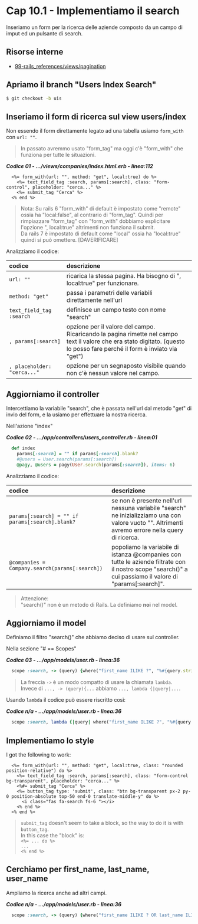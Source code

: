 # <a name="top"></a> Cap 10.1 - Implementiamo il search

Inseriamo un form per la ricerca delle aziende composto da un campo di imput ed un pulsante di search.



## Risorse interne

- [99-rails_references/views/pagination]()



## Apriamo il branch "Users Index Search"

```bash
$ git checkout -b uis
```



## Inseriamo il form di ricerca sul view users/index

Non essendo il form direttamente legato ad una tabella usiamo `form_with` con `url: ""`.

> In passato avremmo usato "form_tag" ma oggi c'è "form_with" che funziona per tutte le situazioni.

***Codice 01 - .../views/companies/index.html.erb - linea:112***

```html+erb
  <%= form_with(url: "", method: "get", local:true) do %>
    <%= text_field_tag :search, params[:search], class: "form-control", placeholder: "cerca..." %>
    <%= submit_tag "Cerca" %>
  <% end %>
```

> Nota: Su rails 6 "form_with" di default è impostato come "remote" ossia ha "local:false", al contrario di "form_tag". Quindi per rimpiazzare "form_tag" con "form_with" dobbiamo esplicitare l'opzione ", local:true" altrimenti non funziona il submit.</br>
> Da rails 7 è impostato di default come "local" ossia ha "local:true" quindi si può omettere. [DAVERIFICARE]

Analizziamo il codice:

codice                    | descrizione
|:-                       |:-
`url: ""`                 | ricarica la stessa pagina. Ha bisogno di ", local:true" per funzionare.
`method: "get"`           | passa i parametri delle variabili direttamente nell'url
`text_field_tag :search`  | definisce un campo testo con nome "search"
`, params[:search]`       | opzione per il valore del campo. Ricaricando la pagina rimette nel campo text il valore che era stato digitato. (questo lo posso fare perché il form è inviato via "get")
`, placeholder: "cerca..."` | opzione per un segnaposto visibile quando non c'è nessun valore nel campo.



## Aggiorniamo il controller

Intercettiamo la variabile "search", che è passata nell'url dal metodo "get" di invio del form, e la usiamo per effettuare la nostra ricerca.

Nell'azione "index"

***Codice 02 - .../app/controllers/users_controller.rb - linea:01***

```ruby
  def index
    params[:search] = "" if params[:search].blank?
    #@users = User.search(params[:search])
    @pagy, @users = pagy(User.search(params[:search]), items: 6)
```


Analizziamo il codice:


codice               | descrizione
|:-                  |:-
`params[:search] = "" if params[:search].blank?`  | se non è presente nell'url nessuna variabile "search" ne inizializziamo una con valore vuoto "". Altrimenti avremo errore nella query di ricerca.
`@companies = Company.search(params[:search])` | popoliamo la variabile di istanza @companies con tutte le aziende filtrate con il nostro scope "search()" a cui passiamo il valore di "params[:search]".

> Attenzione:</br> 
> "search()" non è un metodo di Rails. La definiamo **noi** nel model.



## Aggiorniamo il model

Definiamo il filtro "search()" che abbiamo deciso di usare sul controller. 

Nella sezione "# == Scopes"

***Codice 03 - .../app/models/user.rb - linea:36***

```ruby
  scope :search, -> (query) {where("first_name ILIKE ?", "%#{query.strip}%")}
```

> La freccia `->` è un modo compatto di usare la chiamata `lambda`.</br>
> Invece di `..., -> (query){...`  abbiamo `..., lambda {|query|...`.

Usando `lambda` il codice può essere riscritto così:

***Codice n/a - .../app/models/user.rb - linea:36***

```ruby
  scope :search, lambda {|query| where("first_name ILIKE ?", "%#{query.strip}%")}
```



## Implementiamo lo style

I got the following to work:

```html+erb
  <%= form_with(url: "", method: "get", local:true, class: "rounded position-relative") do %>
    <%= text_field_tag :search, params[:search], class: "form-control bg-transparent", placeholder: "cerca..." %>
    <%#= submit_tag "Cerca" %>
    <%= button_tag type: 'submit', class: "btn bg-transparent px-2 py-0 position-absolute top-50 end-0 translate-middle-y" do %>
      <i class="fas fa-search fs-6 "></i>
    <% end %>
  <% end %>
```

> `submit_tag` doesn't seem to take a block, so the way to do it is with `button_tag`.</br>
> In this case the "block" is:</br>
> `<%= ... do %>` </br>
>   `...` </br>
> `<% end %>` </br>



## Cerchiamo per first_name, last_name, user_name

Ampliamo la ricerca anche ad altri campi.

***Codice n/a - .../app/models/user.rb - linea:36***

```ruby
  scope :search, -> (query) {where("first_name ILIKE ? OR last_name ILIKE ? OR username ILIKE ?", "%#{query.strip}%", "%#{query.strip}%", "%#{query.strip}%")}
```



